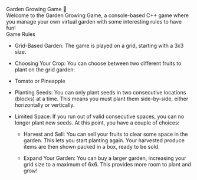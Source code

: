 Garden Growing Game 🌳  
Welcome to the Garden Growing Game, a console-based C++ game where you manage your own virtual garden with some interesting rules to have fun!  
Game Rules
- Grid-Based Garden: The game is played on a grid, starting with a 3x3 size.
- Choosing Your Crop: You can choose between two different fruits to plant on the grid garden:
- Tomato or Pineapple
- Planting Seeds: You can only plant seeds in two consecutive locations (blocks) at a time. This means you must plant them side-by-side, either horizontally or vertically.
- Limited Space: If you run out of valid consecutive spaces, you can no longer plant new seeds. At this point, you have a couple of choices:

	- Harvest and Sell: You can sell your fruits to clear some space in the garden. This lets you start planting again. Your      harvested produce items are then shown packed in a box, ready to be sold.

 	- Expand Your Garden: You can buy a larger garden, increasing your grid size to a maximum of 6x6. This provides more room to plant and grow!
